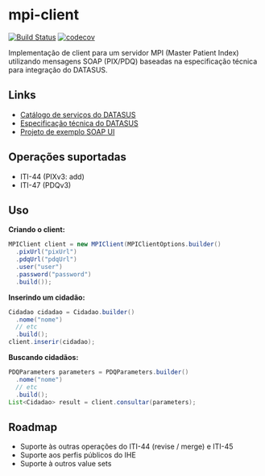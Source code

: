 # mpi-client

[![Build Status](https://travis-ci.org/laboratoriobridge/mpi-client.svg?branch=master)](https://travis-ci.org/laboratoriobridge/mpi-client)
[![codecov](https://codecov.io/gh/laboratoriobridge/mpi-client/branch/master/graph/badge.svg)](https://codecov.io/gh/laboratoriobridge/mpi-client)

Implementação de client para um servidor MPI (Master Patient Index) utilizando mensagens SOAP (PIX/PDQ) baseadas na especificação técnica para integração do DATASUS.

## Links

- [Catálogo de serviços do DATASUS](http://datasus.saude.gov.br/interoperabilidade/catalogo-de-servicos)
- [Especificação técnica do DATASUS](http://datasus.saude.gov.br/images/Interoperabilidade/Especificacao%20Tecnica%20para%20Integracao%20PIX-PDQ%20com%20o%20Cartao%20Nacional%20de%20Saude%20v5%2020.pdf)
- [Projeto de exemplo SOAP UI](http://datasus.saude.gov.br/images/Interoperabilidade/IHE-MS.zip)

## Operações suportadas

- ITI-44 (PIXv3: add)
- ITI-47 (PDQv3)

## Uso

**Criando o client:**
```java
MPIClient client = new MPIClient(MPIClientOptions.builder()
  .pixUrl("pixUrl")
  .pdqUrl("pdqUrl")
  .user("user")
  .password("password")
  .build());
```

**Inserindo um cidadão:**
```java
Cidadao cidadao = Cidadao.builder()
  .nome("nome")
  // etc
  .build();
client.inserir(cidadao);
```

**Buscando cidadãos:**
```java
PDQParameters parameters = PDQParameters.builder()
  .nome("nome")
  // etc
  .build();
List<Cidadao> result = client.consultar(parameters);
```

## Roadmap
- Suporte às outras operações do ITI-44 (revise / merge) e ITI-45
- Suporte aos perfis públicos do IHE
- Suporte à outros value sets
​